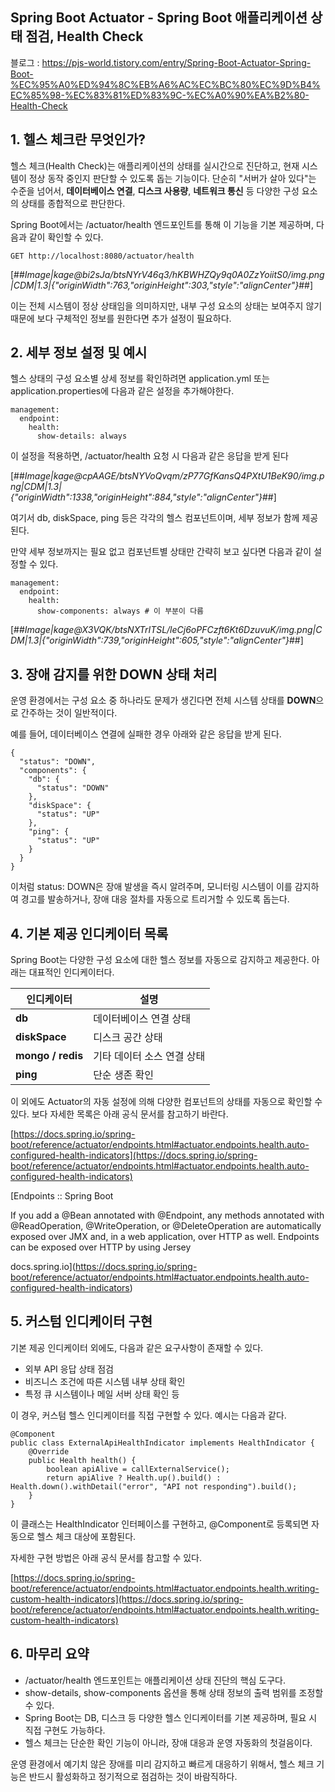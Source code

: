 ## Spring Boot Actuator - Spring Boot 애플리케이션 상태 점검, Health Check

블로그 : https://pjs-world.tistory.com/entry/Spring-Boot-Actuator-Spring-Boot-%EC%95%A0%ED%94%8C%EB%A6%AC%EC%BC%80%EC%9D%B4%EC%85%98-%EC%83%81%ED%83%9C-%EC%A0%90%EA%B2%80-Health-Check

## 1\. 헬스 체크란 무엇인가?

헬스 체크(Health Check)는 애플리케이션의 상태를 실시간으로 진단하고, 현재 시스템이 정상 동작 중인지 판단할 수 있도록 돕는 기능이다. 단순히 "서버가 살아 있다"는 수준을 넘어서, **데이터베이스 연결**, **디스크 사용량**, **네트워크 통신** 등 다양한 구성 요소의 상태를 종합적으로 판단한다.

Spring Boot에서는 /actuator/health 엔드포인트를 통해 이 기능을 기본 제공하며, 다음과 같이 확인할 수 있다.

```
GET http://localhost:8080/actuator/health
```

[##_Image|kage@bi2sJa/btsNYrV46q3/hKBWHZQy9q0A0ZzYoiitS0/img.png|CDM|1.3|{"originWidth":763,"originHeight":303,"style":"alignCenter"}_##]

이는 전체 시스템이 정상 상태임을 의미하지만, 내부 구성 요소의 상태는 보여주지 않기 때문에 보다 구체적인 정보를 원한다면 추가 설정이 필요하다.

## 2\. 세부 정보 설정 및 예시

헬스 상태의 구성 요소별 상세 정보를 확인하려면 application.yml 또는 application.properties에 다음과 같은 설정을 추가해야한다.

```
management:
  endpoint:
    health:
      show-details: always
```

이 설정을 적용하면, /actuator/health 요청 시 다음과 같은 응답을 받게 된다

[##_Image|kage@cpAAGE/btsNYVoQvqm/zP77GfKansQ4PXtU1BeK90/img.png|CDM|1.3|{"originWidth":1338,"originHeight":884,"style":"alignCenter"}_##]

여기서 db, diskSpace, ping 등은 각각의 헬스 컴포넌트이며, 세부 정보가 함께 제공된다.

만약 세부 정보까지는 필요 없고 컴포넌트별 상태만 간략히 보고 싶다면 다음과 같이 설정할 수 있다.

```
management:
  endpoint:
    health:
      show-components: always # 이 부분이 다름
```

[##_Image|kage@X3VQK/btsNXTrITSL/leCj6oPFCzft6Kt6DzuvuK/img.png|CDM|1.3|{"originWidth":739,"originHeight":605,"style":"alignCenter"}_##]

## 3\. 장애 감지를 위한 DOWN 상태 처리

운영 환경에서는 구성 요소 중 하나라도 문제가 생긴다면 전체 시스템 상태를 **DOWN**으로 간주하는 것이 일반적이다.

예를 들어, 데이터베이스 연결에 실패한 경우 아래와 같은 응답을 받게 된다.

```
{
  "status": "DOWN",
  "components": {
    "db": {
      "status": "DOWN"
    },
    "diskSpace": {
      "status": "UP"
    },
    "ping": {
      "status": "UP"
    }
  }
}
```

이처럼 status: DOWN은 장애 발생을 즉시 알려주며, 모니터링 시스템이 이를 감지하여 경고를 발송하거나, 장애 대응 절차를 자동으로 트리거할 수 있도록 돕는다.

## 4\. 기본 제공 인디케이터 목록

Spring Boot는 다양한 구성 요소에 대한 헬스 정보를 자동으로 감지하고 제공한다. 아래는 대표적인 인디케이터다.

| **인디케이터** | **설명** |
| --- | --- |
| **db** | 데이터베이스 연결 상태 |
| **diskSpace** | 디스크 공간 상태 |
| **mongo / redis** | 기타 데이터 소스 연결 상태 |
| **ping** | 단순 생존 확인 |

이 외에도 Actuator의 자동 설정에 의해 다양한 컴포넌트의 상태를 자동으로 확인할 수 있다. 보다 자세한 목록은 아래 공식 문서를 참고하기 바란다.

[https://docs.spring.io/spring-boot/reference/actuator/endpoints.html#actuator.endpoints.health.auto-configured-health-indicators](https://docs.spring.io/spring-boot/reference/actuator/endpoints.html#actuator.endpoints.health.auto-configured-health-indicators)

[Endpoints :: Spring Boot

If you add a @Bean annotated with @Endpoint, any methods annotated with @ReadOperation, @WriteOperation, or @DeleteOperation are automatically exposed over JMX and, in a web application, over HTTP as well. Endpoints can be exposed over HTTP by using Jersey

docs.spring.io](https://docs.spring.io/spring-boot/reference/actuator/endpoints.html#actuator.endpoints.health.auto-configured-health-indicators)

## 5\. 커스텀 인디케이터 구현

기본 제공 인디케이터 외에도, 다음과 같은 요구사항이 존재할 수 있다.

-   외부 API 응답 상태 점검
-   비즈니스 조건에 따른 시스템 내부 상태 확인
-   특정 큐 시스템이나 메일 서버 상태 확인 등

이 경우, 커스텀 헬스 인디케이터를 직접 구현할 수 있다. 예시는 다음과 같다.

```
@Component
public class ExternalApiHealthIndicator implements HealthIndicator {
    @Override
    public Health health() {
        boolean apiAlive = callExternalService();
        return apiAlive ? Health.up().build() : Health.down().withDetail("error", "API not responding").build();
    }
}
```

이 클래스는 HealthIndicator 인터페이스를 구현하고, @Component로 등록되면 자동으로 헬스 체크 대상에 포함된다.

자세한 구현 방법은 아래 공식 문서를 참고할 수 있다.

[https://docs.spring.io/spring-boot/reference/actuator/endpoints.html#actuator.endpoints.health.writing-custom-health-indicators](https://docs.spring.io/spring-boot/reference/actuator/endpoints.html#actuator.endpoints.health.writing-custom-health-indicators)

## 6\. 마무리 요약

-   /actuator/health 엔드포인트는 애플리케이션 상태 진단의 핵심 도구다.
-   show-details, show-components 옵션을 통해 상태 정보의 출력 범위를 조정할 수 있다.
-   Spring Boot는 DB, 디스크 등 다양한 헬스 인디케이터를 기본 제공하며, 필요 시 직접 구현도 가능하다.
-   헬스 체크는 단순한 확인 기능이 아니라, 장애 대응과 운영 자동화의 첫걸음이다.

운영 환경에서 예기치 않은 장애를 미리 감지하고 빠르게 대응하기 위해서, 헬스 체크 기능은 반드시 활성화하고 정기적으로 점검하는 것이 바람직하다.